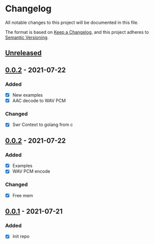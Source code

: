 # Changelog
All notable changes to this project will be documented in this file.

The format is based on [Keep a Changelog](https://keepachangelog.com/en/1.0.0/),
and this project adheres to [Semantic Versioning](https://semver.org/spec/v2.0.0.html).

## [Unreleased]

## [0.0.2] - 2021-07-22
### Added
- [x] New examples
- [x] AAC decode to WAV PCM
### Changed
- [x] Swr Context to golang from c

## [0.0.2] - 2021-07-22
### Added
- [x] Examples
- [x] WAV PCM encode
### Changed
- [x] Free mem

## [0.0.1] - 2021-07-21
### Added
- [x] Init repo

[Unreleased]: https://github.com/Danile71/go-rtsp/compare/v0.0.3...master
[0.0.3]: https://github.com/Danile71/go-rtsp/compare/v0.0.2...v0.0.3
[0.0.2]: https://github.com/Danile71/go-rtsp/compare/v0.0.1...v0.0.2
[0.0.1]: https://github.com/Danile71/go-rtsp/tree/v0.0.1
